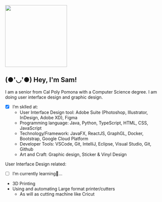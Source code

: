  <img height="200px" width="200px" src="https://storage.googleapis.com/downloads.webmproject.org/webp/images/dancing_banana2.lossless.webp">
</div>

## (●'◡'●) Hey, I'm Sam!
I am a senior from Cal Poly Pomona with a Computer Science degree. I am doing user interface design and graphic design.

- [x]  I’m sklled at: 
   - User Interface Design tool: Adobe Suite (Photoshop, Illustrator, InDesign, Adobe XD), Figma
   - Programming language: Java, Python, TypeScript, HTML, CSS, JavaScript 
   - Technology/Framework: JavaFX, ReactJS, GraphGL, Docker, Bootstrap, Google Cloud Platform
   - Developer Tools: VSCode, Git, IntelliJ, Eclipse, Visual Studio, Git, Github
   - Art and Craft: Graphic design, Sticker & Vinyl Design
   
User Interface Design related: 
- [ ]   I’m currently learning🌱...
   - 3D Printing
   - Using and automating Large format printer/cutters
     - As will as cutting machine like Cricut

<!---
SamuelChih/SamuelChih is a ✨ special ✨ repository because its `README.md` (this file) appears on your GitHub profile.
You can click the Preview link to take a look at your changes.
--->
